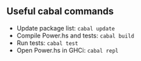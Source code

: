 ## Useful cabal commands

- Update package list: `cabal update`
- Compile Power.hs and tests: `cabal build`
- Run tests: `cabal test`
- Open Power.hs in GHCi: `cabal repl`
